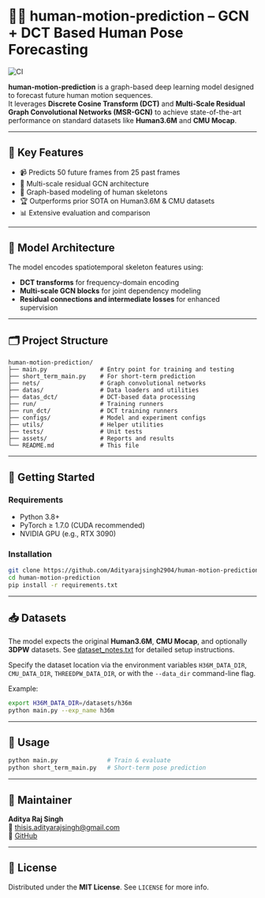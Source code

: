 
# 🧍‍♂️ human-motion-prediction – GCN + DCT Based Human Pose Forecasting
![CI](https://github.com/Adityarajsingh2904/human-motion-prediction/actions/workflows/python-ci.yml/badge.svg)

**human-motion-prediction** is a graph-based deep learning model designed to forecast future human motion sequences.  
It leverages **Discrete Cosine Transform (DCT)** and **Multi-Scale Residual Graph Convolutional Networks (MSR-GCN)** to achieve state-of-the-art performance on standard datasets like **Human3.6M** and **CMU Mocap**.

---

## 📌 Key Features

- 📹 Predicts 50 future frames from 25 past frames
- 🧠 Multi-scale residual GCN architecture
- 🦴 Graph-based modeling of human skeletons
- 🏆 Outperforms prior SOTA on Human3.6M & CMU datasets
- 📊 Extensive evaluation and comparison

---

## 🧠 Model Architecture

The model encodes spatiotemporal skeleton features using:
- **DCT transforms** for frequency-domain encoding
- **Multi-scale GCN blocks** for joint dependency modeling
- **Residual connections and intermediate losses** for enhanced supervision

---

## 🗂️ Project Structure

```
human-motion-prediction/
├── main.py               # Entry point for training and testing
├── short_term_main.py    # For short-term prediction
├── nets/                 # Graph convolutional networks
├── datas/                # Data loaders and utilities
├── datas_dct/            # DCT-based data processing
├── run/                  # Training runners
├── run_dct/              # DCT training runners
├── configs/              # Model and experiment configs
├── utils/                # Helper utilities
├── tests/                # Unit tests
├── assets/               # Reports and results
└── README.md             # This file
```

---

## 🚀 Getting Started

### Requirements

- Python 3.8+
- PyTorch ≥ 1.7.0 (CUDA recommended)
- NVIDIA GPU (e.g., RTX 3090)

### Installation

```bash
git clone https://github.com/Adityarajsingh2904/human-motion-prediction.git
cd human-motion-prediction
pip install -r requirements.txt
```

---

## 📥 Datasets

The model expects the original **Human3.6M**, **CMU Mocap**, and optionally
**3DPW** datasets. See
[dataset_notes.txt](dataset_notes.txt) for detailed setup instructions.

Specify the dataset location via the environment variables
`H36M_DATA_DIR`, `CMU_DATA_DIR`, `THREEDPW_DATA_DIR`, or with the
`--data_dir` command-line flag.

Example:

```bash
export H36M_DATA_DIR=/datasets/h36m
python main.py --exp_name h36m
```

---

## 🧪 Usage

```bash
python main.py              # Train & evaluate
python short_term_main.py   # Short-term pose prediction
```

---

## 👤 Maintainer

**Aditya Raj Singh**  
📧 thisis.adityarajsingh@gmail.com  
🔗 [GitHub](https://github.com/Adityarajsingh2904)

---

## 📜 License

Distributed under the **MIT License**. See `LICENSE` for more info.
